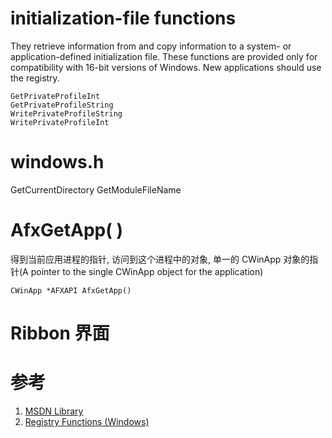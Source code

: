 # initialization-file functions

They retrieve information from and copy information to a system- or application-defined initialization file. These functions are provided only for compatibility with 16-bit versions of Windows. New applications should use the registry.

```
GetPrivateProfileInt
GetPrivateProfileString
WritePrivateProfileString
WritePrivateProfileInt
```

# windows.h

GetCurrentDirectory
GetModuleFileName

# AfxGetApp( )

得到当前应用进程的指针, 访问到这个进程中的对象, 单一的 CWinApp 对象的指针(A pointer to the single CWinApp object for the application)

```
CWinApp *AFXAPI AfxGetApp()
```

# Ribbon 界面

# 参考

1. [MSDN Library](https://msdn.microsoft.com/zh-cn/library/ms310241)
2. [Registry Functions (Windows)](https://msdn.microsoft.com/en-us/library/windows/desktop/ms724875(v=vs.85).aspx)
